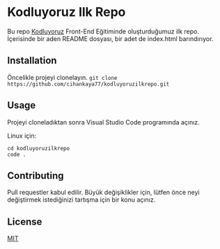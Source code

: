 # Kodluyoruz Ilk Repo
Bu repo [Kodluyoruz](https://www.kodluyoruz.org) Front-End Eğitiminde oluşturduğumuz ilk repo. İçerisinde bir aden README dosyası, bir adet de index.html barındırıyor.

## Installation
Öncelikle projeyi clonelayın.
`git clone https://github.com/cihankaya77/kodluyoruzilkrepo.git`

## Usage
Projeyi cloneladıktan sonra Visual Studio Code programında açınız.

Linux için:

```
cd kodluyoruzilkrepo
code .
```

## Contributing
Pull requestler kabul edilir. Büyük değişiklikler için, lütfen önce neyi değiştirmek istediğinizi tartışma için bir konu açınız.

## License
[MIT](https://choosealicense.com/licenses/mit/)
